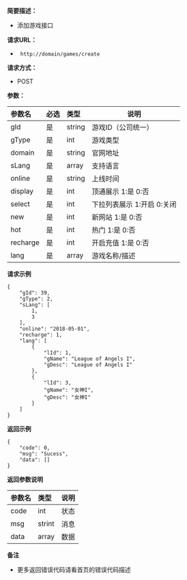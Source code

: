     
**简要描述：** 

- 添加游戏接口

**请求URL：** 
- ` http://domain/games/create`
  
**请求方式：**
- POST 

**参数：** 

|参数名|必选|类型|说明|
|:----    |:---|:----- |-----   |
|gId |是  |string |游戏ID（公司统一）   |
|gType |是  |int | 游戏类型    |
|domain     |是  |string | 官网地址    |
|sLang     |是  |array | 支持语言    |
|online |是  |string |上线时间   |
|display |是  |int | 顶通展示 1:是 0:否    |
|select |是  |int | 下拉列表展示 1:开启 0:关闭    |
|new |是  |int | 新网站 1:是 0:否    |
|hot |是  |int | 热门 1:是 0:否    |
|recharge |是  |int |开启充值 1:是 0:否    |
|lang     |是  |array | 游戏名称/描述    |

 **请求示例**
``` 
{
    "gId": 39,
    "gType": 2,
    "sLang": [
        1,
        3
    ],
    "online": "2018-05-01",
    "recharge": 1,
    "lang": [
        {
            "lId": 1,
            "gName": "League of Angels I",
            "gDesc": "League of Angels I"
        },
        {
            "lId": 3,
            "gName": "女神I",
            "gDesc": "女神I"
        }
    ]
}
```
 **返回示例**

``` 
{
    "code": 0,
    "msg": "Sucess",
    "data": []
}
```

 **返回参数说明** 

|参数名|类型|说明|
|:-----  |:-----|-----                           |
|code |int   |状态  |
|msg  |strint   |消息  |
|data |array   |数据  |

 **备注** 

- 更多返回错误代码请看首页的错误代码描述


